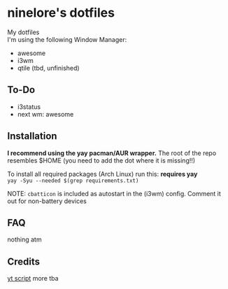 # ninelore's dotfiles
My dotfiles    
I'm using the following Window Manager:
* awesome
* i3wm
* qtile (tbd, unfinished)

## To-Do

- i3status
- next wm: awesome

## Installation
**I recommend using the yay pacman/AUR wrapper.**
The root of the repo resembles $HOME (you need to add the dot where it is missing!!)   

To install all required packages (Arch Linux) run this: **requires yay**     
`yay -Syu --needed $(grep requirements.txt)`

NOTE: `cbatticon` is included as autostart in the (i3wm) config. Comment it out for non-battery devices

## FAQ
nothing atm

## Credits
[yt script](https://github.com/sayan01/scripts/blob/master/yt)
more tba
